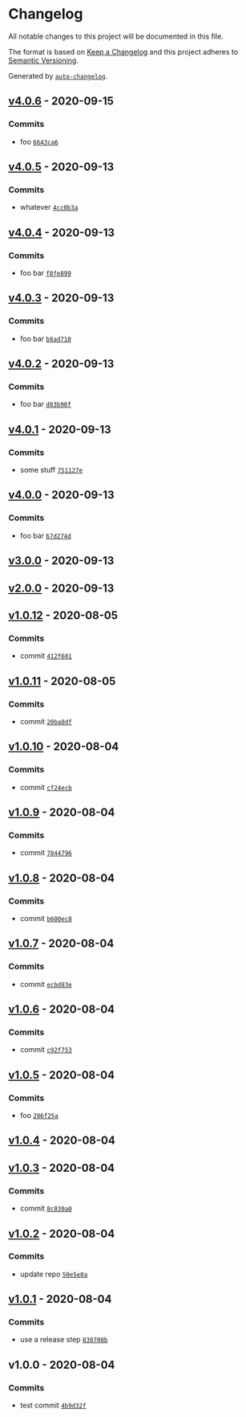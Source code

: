 # Changelog

All notable changes to this project will be documented in this file.

The format is based on [Keep a Changelog](https://keepachangelog.com/en/1.0.0/)
and this project adheres to [Semantic Versioning](https://semver.org/spec/v2.0.0.html).

Generated by [`auto-changelog`](https://github.com/CookPete/auto-changelog).

## [v4.0.6](https://github.com/ballpit/gh-release-test/compare/v4.0.5...v4.0.6) - 2020-09-15

### Commits

- foo [`6643ca6`](https://github.com/ballpit/gh-release-test/commit/6643ca6ad153dfdbf45fe1f27c2f897592e38b1c)

## [v4.0.5](https://github.com/ballpit/gh-release-test/compare/v4.0.4...v4.0.5) - 2020-09-13

### Commits

- whatever [`4cc0b3a`](https://github.com/ballpit/gh-release-test/commit/4cc0b3ae8f328a0370f377f1fc12544d75e80501)

## [v4.0.4](https://github.com/ballpit/gh-release-test/compare/v4.0.3...v4.0.4) - 2020-09-13

### Commits

- foo bar [`f8fe899`](https://github.com/ballpit/gh-release-test/commit/f8fe899f4762bb1637f7ec3086274a39d68efa46)

## [v4.0.3](https://github.com/ballpit/gh-release-test/compare/v4.0.2...v4.0.3) - 2020-09-13

### Commits

- foo bar [`b8ad710`](https://github.com/ballpit/gh-release-test/commit/b8ad710cf07c92bb82c7c6baa66cba74658c2b97)

## [v4.0.2](https://github.com/ballpit/gh-release-test/compare/v4.0.1...v4.0.2) - 2020-09-13

### Commits

- foo bar [`d83b90f`](https://github.com/ballpit/gh-release-test/commit/d83b90fb99fde10dab5db5c199b5ef4bcdb024e9)

## [v4.0.1](https://github.com/ballpit/gh-release-test/compare/v4.0.0...v4.0.1) - 2020-09-13

### Commits

- some stuff [`751127e`](https://github.com/ballpit/gh-release-test/commit/751127ee4ba75c42515aae57a1eaed0924d9d66a)

## [v4.0.0](https://github.com/ballpit/gh-release-test/compare/v3.0.0...v4.0.0) - 2020-09-13

### Commits

- foo bar [`67d274d`](https://github.com/ballpit/gh-release-test/commit/67d274d4b822cd0e3ebcb3af4fb7c3da01295db4)

## [v3.0.0](https://github.com/ballpit/gh-release-test/compare/v2.0.0...v3.0.0) - 2020-09-13

## [v2.0.0](https://github.com/ballpit/gh-release-test/compare/v1.0.12...v2.0.0) - 2020-09-13

## [v1.0.12](https://github.com/ballpit/gh-release-test/compare/v1.0.11...v1.0.12) - 2020-08-05

### Commits

- commit [`412f601`](https://github.com/ballpit/gh-release-test/commit/412f60111c6964441ecb391554ed293a8177cac2)

## [v1.0.11](https://github.com/ballpit/gh-release-test/compare/v1.0.10...v1.0.11) - 2020-08-05

### Commits

- commit [`20ba0df`](https://github.com/ballpit/gh-release-test/commit/20ba0df11b5ed5c8c4ef891a0b346b1f2ba64962)

## [v1.0.10](https://github.com/ballpit/gh-release-test/compare/v1.0.9...v1.0.10) - 2020-08-04

### Commits

- commit [`cf24ecb`](https://github.com/ballpit/gh-release-test/commit/cf24ecba2bfa5b0cad079d3b3b695e10b8317f0d)

## [v1.0.9](https://github.com/ballpit/gh-release-test/compare/v1.0.8...v1.0.9) - 2020-08-04

### Commits

- commit [`7844796`](https://github.com/ballpit/gh-release-test/commit/7844796e06e56662373a9bec24a341f5768e716c)

## [v1.0.8](https://github.com/ballpit/gh-release-test/compare/v1.0.7...v1.0.8) - 2020-08-04

### Commits

- commit [`b600ec8`](https://github.com/ballpit/gh-release-test/commit/b600ec8b91a7d985ec5983fd27ea74c6ef2d8432)

## [v1.0.7](https://github.com/ballpit/gh-release-test/compare/v1.0.6...v1.0.7) - 2020-08-04

### Commits

- commit [`ecbd83e`](https://github.com/ballpit/gh-release-test/commit/ecbd83e7f985b195a86d78f4afc9a98a6861a14e)

## [v1.0.6](https://github.com/ballpit/gh-release-test/compare/v1.0.5...v1.0.6) - 2020-08-04

### Commits

- commit [`c92f753`](https://github.com/ballpit/gh-release-test/commit/c92f7538dd103de05af3c69e4af99e838ac16d7a)

## [v1.0.5](https://github.com/ballpit/gh-release-test/compare/v1.0.4...v1.0.5) - 2020-08-04

### Commits

- foo [`286f25a`](https://github.com/ballpit/gh-release-test/commit/286f25a7dc90e406d0c2268d2714807d8fb5528b)

## [v1.0.4](https://github.com/ballpit/gh-release-test/compare/v1.0.3...v1.0.4) - 2020-08-04

## [v1.0.3](https://github.com/ballpit/gh-release-test/compare/v1.0.2...v1.0.3) - 2020-08-04

### Commits

- commit [`8c830a0`](https://github.com/ballpit/gh-release-test/commit/8c830a00bb1c1059d181a59547f50e1325d16478)

## [v1.0.2](https://github.com/ballpit/gh-release-test/compare/v1.0.1...v1.0.2) - 2020-08-04

### Commits

- update repo [`50e5e0a`](https://github.com/ballpit/gh-release-test/commit/50e5e0a99bd1d8a9b0d4c3c7ec3fab7e53602a3c)

## [v1.0.1](https://github.com/ballpit/gh-release-test/compare/v1.0.0...v1.0.1) - 2020-08-04

### Commits

- use a release step [`830700b`](https://github.com/ballpit/gh-release-test/commit/830700b4ad168e2092959bf593ca3e27a35a0a14)

## v1.0.0 - 2020-08-04

### Commits

- test commit [`4b9d32f`](https://github.com/ballpit/gh-release-test/commit/4b9d32f7b988e94714246dd70d43146fcc90b65a)
